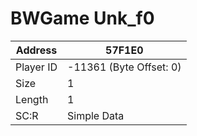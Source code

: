 
#  BWGame Unk_f0
Address   | 57F1E0
----------|-------------
Player ID | -11361 (Byte Offset: 0)
Size 	  | 1
Length 	  | 1
SC:R      | Simple Data


